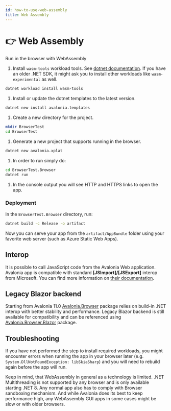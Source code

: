 ```yaml
---
id: how-to-use-web-assembly
title: Web Assembly
---
```



# 👉 Web Assembly

Run in the browser with WebAssembly

1. Install `wasm-tools` workload tools. See [dotnet documentation](https://docs.microsoft.com/en-us/dotnet/core/tools/dotnet-workload-install). If you have an older .NET SDK, it might ask you to install other workloads like `wasm-experimental` as well.

```bash
dotnet workload install wasm-tools
```

1. Install or update the dotnet templates to the latest version.

```bash
dotnet new install avalonia.templates
```

1. Create a new directory for the project.

```bash
mkdir BrowserTest
cd BrowserTest
```

1. Generate a new project that supports running in the browser.

```bash
dotnet new avalonia.xplat
```

1. In order to run simply do:

```bash
cd BrowserTest.Browser
dotnet run
```

1. In the console output you will see HTTP and HTTPS links to open the app.

### Deployment
In the `BrowserTest.Browser` directory, run:
```bash
dotnet build -c Release -o artifact
```
Now you can serve your app from the `artifact/AppBundle` folder using your favorite web server (such as Azure Static Web Apps).

## Interop

It is possible to call JavaScript code from the Avalonia Web application. Avalonia app is compatible with standard **\[JSImport]/\[JSExport]** interop from Microsoft. You can find more information on [their documentation](https://learn.microsoft.com/en-us/aspnet/core/blazor/javascript-interoperability/import-export-interop?view=aspnetcore-7.0).

## Legacy Blazor backend

Starting from Avalonia 11.0 [Avalonia.Browser](https://www.nuget.org/packages/Avalonia.Browser/) package relies on build-in .NET interop with better stability and performance. Legacy Blazor backend is still available for compatibility and can be referenced using [Avalonia.Browser.Blazor](https://www.nuget.org/packages/Avalonia.Browser.Blazor/) package.

## Troubleshooting

If you have not performed the step to install required workloads, you might encounter errors when running the app in your browser later (e.g. `System.DllNotFoundException: libSkiaSharp`) and you will need to rebuild again before the app will run.

Keep in mind, that WebAssembly in general as a technology is limited. .NET Multithreading is not supported by any browser and is only available starting .NET 8. Any normal app also has to comply with Browser sandboxing mechanism. And while Avalonia does its best to keep performance high, any WebAssembly GUI apps in some cases might be slow or with older browsers.
